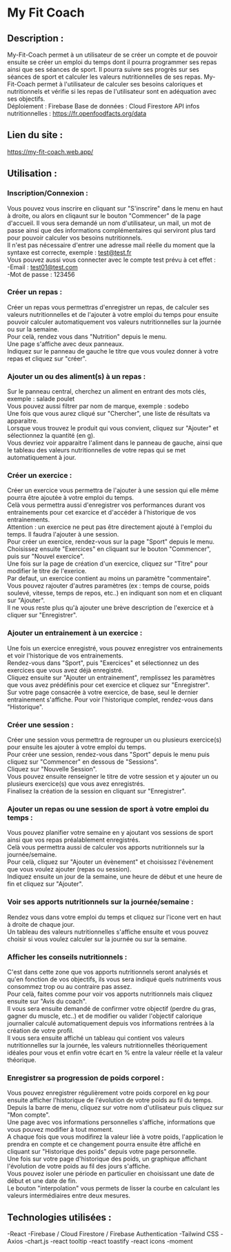 # My Fit Coach

## Description :
My-Fit-Coach permet à un utilisateur de se créer un compte et de pouvoir ensuite se créer un emploi du temps
dont il pourra programmer ses repas ainsi que ses séances de sport. Il pourra suivre ses progrès sur ses séances
de sport et calculer les valeurs nutritionnelles de ses repas. My-Fit-Coach permet à l'utilisateur de calculer
ses besoins caloriques et nutritionnels et vérifie si les repas de l'utilisateur sont en adéquation avec ses
objectifs.<br/>
Déploiement : Firebase
Base de données : Cloud Firestore
API infos nutritionnelles : https://fr.openfoodfacts.org/data

## Lien du site : 
https://my-fit-coach.web.app/

## Utilisation :
### Inscription/Connexion :
Vous pouvez vous inscrire en cliquant sur "S'inscrire" dans le menu en haut à droite, ou alors en cliqaunt sur le bouton "Commencer" de la page d'accueil.
Il vous sera demandé un nom d'utilisateur, un mail, un mot de passe ainsi que des informations complémentaires qui serviront plus tard pour pouvoir calculer
vos besoins nutritionnels.<br/>
Il n'est pas nécessaire d'entrer une adresse mail réelle du moment que la syntaxe est correcte, exemple : test@test.fr<br/>
Vous pouvez aussi vous connecter avec le compte test prévu à cet effet :<br/>
-Email : test01@test.com <br/>
-Mot de passe : 123456 <br/>

### Créer un repas :
Créer un repas vous permettras d'enregistrer un repas, de calculer ses valeurs nutritionnelles et de l'ajouter à votre emploi du temps pour ensuite pouvoir
calculer automatiquement vos valeurs nutritionnelles sur la journée ou sur la semaine.<br/>
Pour celà, rendez vous dans "Nutrition" depuis le menu.<br/>
Une page s'affiche avec deux panneaux.<br/>
Indiquez sur le panneau de gauche le titre que vous voulez donner à votre repas et cliquez sur "créer".<br/>

### Ajouter un ou des aliment(s) à un repas :
Sur le panneau central, cherchez un aliment en entrant des mots clés, exemple : salade poulet<br/>
Vous pouvez aussi filtrer par nom de marque, exemple : sodebo<br/>
Une fois que vous aurez cliqué sur "Chercher", une liste de résultats va apparaitre.<br/>
Lorsque vous trouvez le produit qui vous convient, cliquez sur "Ajouter" et sélectionnez la quantité (en g).<br/>
Vous devriez voir apparaitre l'aliment dans le panneau de gauche, ainsi que le tableau des valeurs nutritionnelles de votre repas qui se met automatiquement
à jour.<br/>

### Créer un exercice :
Créer un exercice vous permettra de l'ajouter à une session qui elle même pourra être ajoutée à votre emploi du temps.<br/>
Celà vous permettra aussi d'enregistrer vos performances durant vos entrainements pour cet exarcice et d'accéder à l'historique de vos entrainements.<br/>
Attention : un exercice ne peut pas être directement ajouté à l'emploi du temps. Il faudra l'ajouter à une session.<br/>
Pour créer un exercice, rendez-vous sur la page "Sport" depuis le menu.<br/>
Choisissez ensuite "Exercices" en cliquant sur le bouton "Commencer", puis sur "Nouvel exercice".<br/>
Une fois sur la page de création d'un exercice, cliquez sur "Titre" pour modifier le titre de l'exerice.<br/>
Par defaut, un exercice contient au moins un paramètre "commentaire".<br/>
Vous pouvez rajouter d'autres paramètres (ex : temps de course, poids soulevé, vitesse, temps de repos, etc..) en indiquant son nom et en cliquant sur "Ajouter".<br/>
Il ne vous reste plus qu'à ajouter une brève description de l'exercice et à cliquer sur "Enregistrer".<br/>

### Ajouter un entrainement à un exercice :
Une fois un exercice enregistré, vous pouvez enregistrer vos entrainements et voir l'historique de vos entrainements.<br/>
Rendez-vous dans "Sport", puis "Exercices" et sélectionnez un des exercices que vous avez déjà enregistré.<br/>
Cliquez ensuite sur "Ajouter un entrainement", remplissez les paramètres que vous avez prédéfinis pour cet exercice et cliquez sur "Enregistrer".<br/>
Sur votre page consacrée à votre exercice, de base, seul le dernier entrainement s'affiche. Pour voir l'historique complet, rendez-vous dans "Historique".<br/>

### Créer une session :
Créer une session vous permettra de regrouper un ou plusieurs exercice(s) pour ensuite les ajouter à votre emploi du temps.<br/>
Pour créer une session, rendez-vous dans "Sport" depuis le menu puis cliquez sur "Commencer" en dessous de "Sessions".<br/>
Cliquez sur "Nouvelle Session".<br/>
Vous pouvez ensuite renseigner le titre de votre session et y ajouter un ou plusieurs exercice(s) que vous avez enregistrés.<br/>
Finalisez la création de la session en cliquant sur "Enregistrer".<br/>

### Ajouter un repas ou une session de sport à votre emploi du temps :
Vous pouvez planifier votre semaine en y ajoutant vos sessions de sport ainsi que vos repas préalablement enregistrés.<br/>
Celà vous permettra aussi de calculer vos apports nutritionnels sur la journée/semaine.<br/>
Pour celà, cliquez sur "Ajouter un évènement" et choisissez l'évènement que vous voulez ajouter (repas ou session).<br/>
Indiquez ensuite un jour de la semaine, une heure de début et une heure de fin et cliquez sur "Ajouter".<br/>

### Voir ses apports nutritionnels sur la journée/semaine :
Rendez vous dans votre emploi du temps et cliquez sur l'icone vert en haut à droite de chaque jour.<br/>
Un tableau des valeurs nutritionnelles s'affiche ensuite et vous pouvez choisir si vous voulez calculer sur la journée ou sur la semaine.<br/>

### Afficher les conseils nutritionnels :
C'est dans cette zone que vos apports nutritionnels seront analysés et  qu'en fonction de vos objectifs, ils vous sera indiqué quels nutriments vous consommez 
trop ou au contraire pas assez.<br/>
Pour celà, faites comme pour voir vos apports nutritionnels mais cliquez ensuite sur "Avis du coach".<br/>
Il vous sera ensuite demandé de confirmer votre objectif (perdre du gras, gagner du muscle, etc..) et de modifier ou valider l'objectif calorique journalier
calculé automatiquement depuis vos informations rentrées à la création de votre profil.<br/>
Il vous sera ensuite affiché un tableau qui contient vos valeurs nutritionnelles sur la journée, les valeurs nutritionnelles théoriquement idéales pour vous et
enfin votre écart en % entre la valeur réelle et la valeur théorique.<br/>

### Enregistrer sa progression de poids corporel :
Vous pouvez enregistrer régulièrement votre poids corporel en kg pour ensuite afficher l'historique de l'évolution de votre poids au fil du temps.<br/>
Depuis la barre de menu, cliquez sur votre nom d'utilisateur puis cliquez sur "Mon compte".<br/>
Une page avec vos informations personnelles s'affiche, informations que vous pouvez modifier à tout moment.<br/>
A chaque fois que vous modifirez la valeur liée à votre poids, l'application le prendra en compte et ce changement pourra ensuite être affiché en cliquant
sur "Historique des poids" depuis votre page personnelle.<br/>
Une fois sur votre page d'historique des poids, un graphique affichant l'évolution de votre poids au fil des jours s'affiche.<br/>
Vous pouvez isoler une période en particulier en choisissant une date de début et une date de fin.<br/>
Le bouton "interpolation" vous permets de lisser la courbe en calculant les valeurs intermédiaires entre deux mesures.<br/>

## Technologies utilisées :
-React
-Firebase / Cloud Firestore / Firebase Authentication
-Tailwind CSS
-Axios
-chart.js
-react tooltip
-react toastify
-react icons
-moment

